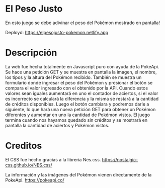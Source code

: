 
# El Peso Justo



En esto juego se debe adivinar el peso del Pokémon mostrado en pantalla! 

Deployd: https://elpesojusto-pokemon.netlify.app

# Descripción

La web fue hecha totalmente en Javascript puro con ayuda de la PokeApi. Se hace una petición GET y se muestra en pantalla la imagen, el nombre, los tipos y la altura del Pokémon recibido. También se muestra un formulario donde ingresar el peso del Pokémon y presionar el botón se compara el valor ingresado con el obtenido por la API. Cuando estos valores sean iguales aumentará en uno el contador de aciertos, si el valor es incorrecto se calculará la diferencia y la misma se restará a la cantidad de créditos disponibles. Luego el botón cambiara y podremos darle a siguiente, lo que hará una nueva petición GET para obtener un Pokémon diferentes y aumentar en uno la cantidad de Pokémon vistos. El juego termina cuando nos hayamos quedado sin créditos y se mostrará en pantalla la cantidad de aciertos y Pokémon vistos.

# Creditos

El CSS fue hecho gracias a la librería Nes.css.
https://nostalgic-css.github.io/NES.css/

La información y las imágenes del Pokémon vienen directamente de la PokeApi.
https://pokeapi.co/

